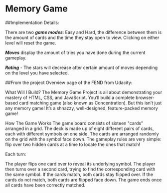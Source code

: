 # Memory Game

##Implementation Details:

There are two _**game modes**_: Easy and Hard, the difference between them is the amount of cards and the time they stay open to view. Clicking on either level will reset the game.

_**Moves**_ display the amount of tries you have done during the current gameplay.

_**Rating**_ - The stars will decrease after certain amount of moves depending on the level you have selected.


##From the project Overview page of the FEND from Udacity:

What Will I Build?
The Memory Game Project is all about demonstrating your mastery of HTML, CSS, and JavaScript. You’ll build a complete browser-based card matching game (also known as Concentration). But this isn’t just any memory game! It’s a shnazzy, well-designed, feature-packed memory game!

How The Game Works
The game board consists of sixteen "cards" arranged in a grid. The deck is made up of eight different pairs of cards, each with different symbols on one side. The cards are arranged randomly on the grid with the symbol face down. The gameplay rules are very simple: flip over two hidden cards at a time to locate the ones that match!

Each turn:

The player flips one card over to reveal its underlying symbol.
The player then turns over a second card, trying to find the corresponding card with the same symbol.
If the cards match, both cards stay flipped over.
If the cards do not match, both cards are flipped face down.
The game ends once all cards have been correctly matched.

